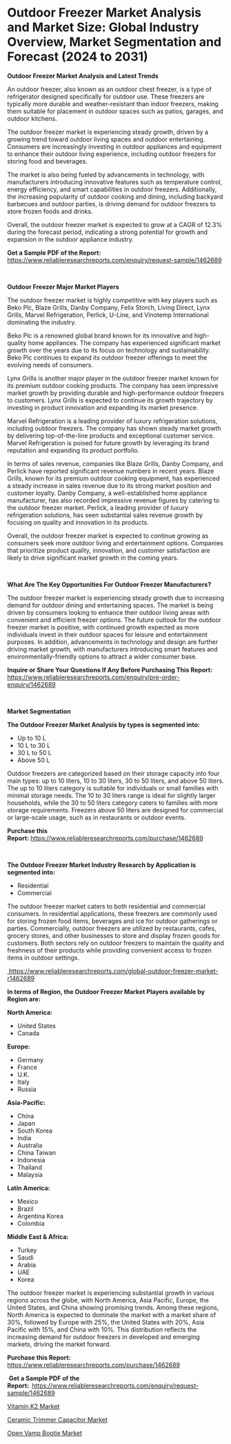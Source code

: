 <p><h1>Outdoor Freezer Market Analysis and Market Size: Global Industry Overview, Market Segmentation and Forecast (2024 to 2031)</h1></p><p><strong>Outdoor Freezer Market Analysis and Latest Trends</strong></p>
<p><p>An outdoor freezer, also known as an outdoor chest freezer, is a type of refrigerator designed specifically for outdoor use. These freezers are typically more durable and weather-resistant than indoor freezers, making them suitable for placement in outdoor spaces such as patios, garages, and outdoor kitchens.</p><p>The outdoor freezer market is experiencing steady growth, driven by a growing trend toward outdoor living spaces and outdoor entertaining. Consumers are increasingly investing in outdoor appliances and equipment to enhance their outdoor living experience, including outdoor freezers for storing food and beverages.</p><p>The market is also being fueled by advancements in technology, with manufacturers introducing innovative features such as temperature control, energy efficiency, and smart capabilities in outdoor freezers. Additionally, the increasing popularity of outdoor cooking and dining, including backyard barbecues and outdoor parties, is driving demand for outdoor freezers to store frozen foods and drinks.</p><p>Overall, the outdoor freezer market is expected to grow at a CAGR of 12.3% during the forecast period, indicating a strong potential for growth and expansion in the outdoor appliance industry.</p></p>
<p><strong>Get a Sample PDF of the Report:&nbsp;</strong> <a href="https://www.reliableresearchreports.com/enquiry/request-sample/1462689">https://www.reliableresearchreports.com/enquiry/request-sample/1462689</a></p>
<p>&nbsp;</p>
<p><strong>Outdoor Freezer Major Market Players</strong></p>
<p><p>The outdoor freezer market is highly competitive with key players such as Beko Plc, Blaze Grills, Danby Company, Felix Storch, Living Direct, Lynx Grills, Marvel Refrigeration, Perlick, U-Line, and Vinotemp International dominating the industry. </p><p>Beko Plc is a renowned global brand known for its innovative and high-quality home appliances. The company has experienced significant market growth over the years due to its focus on technology and sustainability. Beko Plc continues to expand its outdoor freezer offerings to meet the evolving needs of consumers.</p><p>Lynx Grills is another major player in the outdoor freezer market known for its premium outdoor cooking products. The company has seen impressive market growth by providing durable and high-performance outdoor freezers to customers. Lynx Grills is expected to continue its growth trajectory by investing in product innovation and expanding its market presence.</p><p>Marvel Refrigeration is a leading provider of luxury refrigeration solutions, including outdoor freezers. The company has shown steady market growth by delivering top-of-the-line products and exceptional customer service. Marvel Refrigeration is poised for future growth by leveraging its brand reputation and expanding its product portfolio.</p><p>In terms of sales revenue, companies like Blaze Grills, Danby Company, and Perlick have reported significant revenue numbers in recent years. Blaze Grills, known for its premium outdoor cooking equipment, has experienced a steady increase in sales revenue due to its strong market position and customer loyalty. Danby Company, a well-established home appliance manufacturer, has also recorded impressive revenue figures by catering to the outdoor freezer market. Perlick, a leading provider of luxury refrigeration solutions, has seen substantial sales revenue growth by focusing on quality and innovation in its products.</p><p>Overall, the outdoor freezer market is expected to continue growing as consumers seek more outdoor living and entertainment options. Companies that prioritize product quality, innovation, and customer satisfaction are likely to drive significant market growth in the coming years.</p></p>
<p>&nbsp;</p>
<p><strong>What Are The Key Opportunities For Outdoor Freezer Manufacturers?</strong></p>
<p><p>The outdoor freezer market is experiencing steady growth due to increasing demand for outdoor dining and entertaining spaces. The market is being driven by consumers looking to enhance their outdoor living areas with convenient and efficient freezer options. The future outlook for the outdoor freezer market is positive, with continued growth expected as more individuals invest in their outdoor spaces for leisure and entertainment purposes. In addition, advancements in technology and design are further driving market growth, with manufacturers introducing smart features and environmentally-friendly options to attract a wider consumer base.</p></p>
<p><strong>Inquire or Share Your Questions If Any Before Purchasing This Report:</strong> <a href="https://www.reliableresearchreports.com/enquiry/pre-order-enquiry/1462689">https://www.reliableresearchreports.com/enquiry/pre-order-enquiry/1462689</a></p>
<p>&nbsp;</p>
<p><strong>Market Segmentation</strong></p>
<p><strong>The Outdoor Freezer Market Analysis by types is segmented into:</strong></p>
<p><ul><li>Up to 10 L</li><li>10 L to 30 L</li><li>30 L to 50 L</li><li>Above 50 L</li></ul></p>
<p><p>Outdoor freezers are categorized based on their storage capacity into four main types: up to 10 liters, 10 to 30 liters, 30 to 50 liters, and above 50 liters. The up to 10 liters category is suitable for individuals or small families with minimal storage needs. The 10 to 30 liters range is ideal for slightly larger households, while the 30 to 50 liters category caters to families with more storage requirements. Freezers above 50 liters are designed for commercial or large-scale usage, such as in restaurants or outdoor events.</p></p>
<p><strong>Purchase this Report:&nbsp;</strong><a href="https://www.reliableresearchreports.com/purchase/1462689">https://www.reliableresearchreports.com/purchase/1462689</a></p>
<p>&nbsp;</p>
<p><strong>The Outdoor Freezer Market Industry Research by Application is segmented into:</strong></p>
<p><ul><li>Residential</li><li>Commercial</li></ul></p>
<p><p>The outdoor freezer market caters to both residential and commercial consumers. In residential applications, these freezers are commonly used for storing frozen food items, beverages and ice for outdoor gatherings or parties. Commercially, outdoor freezers are utilized by restaurants, cafes, grocery stores, and other businesses to store and display frozen goods for customers. Both sectors rely on outdoor freezers to maintain the quality and freshness of their products while providing convenient access to frozen items in outdoor settings.</p></p>
<p><a href="https://www.reliableresearchreports.com/global-outdoor-freezer-market-r1462689">&nbsp;https://www.reliableresearchreports.com/global-outdoor-freezer-market-r1462689</a></p>
<p><strong>In terms of Region, the Outdoor Freezer Market Players available by Region are:</strong></p>
<p>
    <p> <strong> North America: </strong>
        <ul>
            <li>United States</li>
            <li>Canada</li>
        </ul>
        </p> 
    <p> <strong> Europe: </strong>
        <ul>
            <li>Germany</li>
            <li>France</li>
            <li>U.K.</li>
            <li>Italy</li>
            <li>Russia</li>
        </ul>
        </p> 
    <p> <strong> Asia-Pacific: </strong>
        <ul>
            <li>China</li>
            <li>Japan</li>
            <li>South Korea</li>
            <li>India</li>
            <li>Australia</li>
            <li>China Taiwan</li>
            <li>Indonesia</li>
            <li>Thailand</li>
            <li>Malaysia</li>
        </ul>
        </p> 
    <p> <strong> Latin America: </strong>
        <ul>
            <li>Mexico</li>
            <li>Brazil</li>
            <li>Argentina Korea</li>
            <li>Colombia</li>
        </ul>
        </p> 
    <p> <strong> Middle East & Africa: </strong>
        <ul>
            <li>Turkey</li>
            <li>Saudi</li>
            <li>Arabia</li>
            <li>UAE</li>
            <li>Korea</li>
        </ul>
    </p>
    </p>
<p><p>The outdoor freezer market is experiencing substantial growth in various regions across the globe, with North America, Asia Pacific, Europe, the United States, and China showing promising trends. Among these regions, North America is expected to dominate the market with a market share of 30%, followed by Europe with 25%, the United States with 20%, Asia Pacific with 15%, and China with 10%. This distribution reflects the increasing demand for outdoor freezers in developed and emerging markets, driving the market forward.</p></p>
<p><strong>Purchase this Report: </strong><a href="https://www.reliableresearchreports.com/purchase/1462689">https://www.reliableresearchreports.com/purchase/1462689</a></p>
<p>&nbsp;<strong>Get a Sample PDF of the Report:&nbsp;&nbsp;</strong><a href="https://www.reliableresearchreports.com/enquiry/request-sample/1462689">https://www.reliableresearchreports.com/enquiry/request-sample/1462689</a></p>
<p><strong></strong></p>
<p><p><a href="https://www.linkedin.com/pulse/vitamin-k2-market-insights-cagr-trends-growth-strategies-lh43c?trackingId=qE6FaCLNBagNOSFGDSblTQ%3D%3D">Vitamin K2 Market</a></p><p><a href="https://www.linkedin.com/pulse/ceramic-trimmer-capacitor-market-exploring-share-trends-future-udpof?trackingId=lHBi61V4rtteOPcSxXpT6g%3D%3D">Ceramic Trimmer Capacitor Market</a></p><p><a href="https://www.linkedin.com/pulse/decoding-open-vamp-bootie-market-metrics-share-trends-cvcjc?trackingId=v0xVfwMPFXAz2779N5aqXQ%3D%3D">Open Vamp Bootie Market</a></p></p>